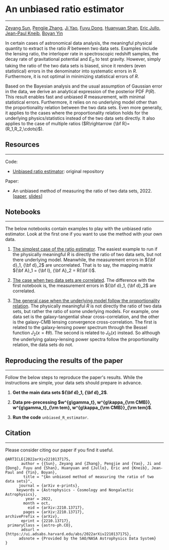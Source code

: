 # An unbiased ratio estimator

---

[Zeyang Sun](http://astro.sjtu.edu.cn/zh/staff/students/40-),
[Pengjie Zhang](http://astro.sjtu.edu.cn/zh/staff/people/13-),
[Ji Yao](http://astro.sjtu.edu.cn/zh/staff/postdoctoral-researchers/26-),
[Fuyu Dong](https://orcid.org/0000-0003-0296-0841),
[Huanyuan Shan](http://www.shao.cas.cn/2020Ver/yjdw/zgj/index_81441.html?json=http://sourcedb.shao.cas.cn/zw/zjrck/201905/t20190507_5289672.json),
[Eric Jullo](https://www.researchgate.net/profile/Eric-Jullo),
[Jean-Paul Kneib](https://people.epfl.ch/jean-paul.kneib),
[Boyan Yin](https://www.phys.virginia.edu/People/personal.asp?UID=by3fn)

In certain cases of astronomical data analysis, the meaningful physical quantity to extract is the ratio $R$ between two data sets. Examples include the lensing ratio, the interloper rate in spectroscopic redshift samples, the decay rate of gravitational potential and $E_G$ to test gravity. However, simply taking the ratio of the two data sets is biased, since it renders (even statistical) errors in the denominator into systematic errors in $R$. Furthermore, it is not optimal in minimizing statistical errors of $R$. 

Based on the Bayesian analysis and the usual assumption of Gaussian error in the data, we derive an analytical expression of the posterior PDF $P(R)$. This result enables fast and unbiased $R$ measurement, with minimal statistical errors. Furthermore, it relies on no underlying model other than the proportionality relation between the two data sets. Even more generally, it applies to the cases where the proportionality relation holds for the underlying physics/statistics instead of the two data sets directly. It also applies to the case of multiple ratios ($R\rightarrow {\bf R}=(R_1,R_2,\cdots)$).

## Resources

---

Code:
- [Unbiased ratio estimator](): original repository

Paper:
- An unbiased method of measuring the ratio of two data sets, 2022. [[paper](https://arxiv.org/abs/2210.13717), [slides]()]

## Notebooks

---

The below notebooks contain examples to play with the unbiased ratio estimator. Look at the first one if you want to use the method with your own data.

1. [The simplest case of the ratio estimator](). The easiest example to run if the physically meaningful $R$ is directly the ratio of two data sets, but not there underlying model. Meanwhile, the measurement errors in ${\bf d}_1, {\bf d}_2$ are uncorrelated. That is to say, the mapping matrix ${\bf A}_1 = {\bf I}, {\bf A}_2 = R{\bf I}$.

2. [The case when two data sets are correlated](). The difference with the first notebook is, the measurement errors in ${\bf d}_1, {\bf d}_2$ are correlated.

3. [The general case when the underlying model follow the proportionality relation](). The physically meaningful $R$ is not directly the ratio of two data sets, but rather the ratio of some underlying models. For example, one data set is the galaxy-tangential shear cross-correlation, and the other is the galaxy-CMB lensing convergence cross-correlation. The first is related to the galaxy-lensing power spectrum through the Bessel function $J_2(x=\ell\theta)$. The second is related to $J_0(x)$ instead. So although the underlying galaxy-lensing power spectra follow the proportionality relation, the data sets do not.

## Reproducing the results of the paper

---

Follow the below steps to reproduce the paper's results. While the instructions are simple, your data sets should prepare in advance.

1. **Get the main data sets ${\bf d}_1, {\bf d}_2$**.

2. **Data pre-precessing $w^{g\gamma_t}, w^{g\kappa_{\rm CMB}}, w^{g\gamma_t}_{\rm tem}, w^{g\kappa_{\rm CMB}}_{\rm tem}$**.

3. **Run the code** `unbiased_R_estimator`.

## Citation

---

Please consider citing our paper if you find it useful.

```
@ARTICLE{2022arXiv221013717S,
       author = {{Sun}, Zeyang and {Zhang}, Pengjie and {Yao}, Ji and {Dong}, Fuyu and {Shan}, Huanyuan and {Jullo}, Eric and {Kneib}, Jean-Paul and {Yin}, Boyan},
        title = "{An unbiased method of measuring the ratio of two data sets}",
      journal = {arXiv e-prints},
     keywords = {Astrophysics - Cosmology and Nongalactic Astrophysics},
         year = 2022,
        month = oct,
          eid = {arXiv:2210.13717},
        pages = {arXiv:2210.13717},
archivePrefix = {arXiv},
       eprint = {2210.13717},
 primaryClass = {astro-ph.CO},
       adsurl = {https://ui.adsabs.harvard.edu/abs/2022arXiv221013717S},
      adsnote = {Provided by the SAO/NASA Astrophysics Data System}
}
```

